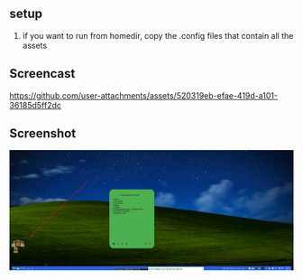 ## setup
1. if you want to run from homedir, copy the .config files that contain all the assets

## Screencast


https://github.com/user-attachments/assets/520319eb-efae-419d-a101-36185d5ff2dc





## Screenshot
![SS](exodia-pomo-counter-2-2024-09-10_18-38.png)
